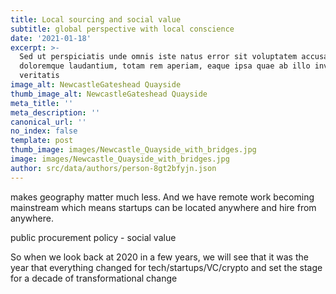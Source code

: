 ```yaml
---
title: Local sourcing and social value
subtitle: global perspective with local conscience
date: '2021-01-18'
excerpt: >-
  Sed ut perspiciatis unde omnis iste natus error sit voluptatem accusantium
  doloremque laudantium, totam rem aperiam, eaque ipsa quae ab illo inventore
  veritatis
image_alt: NewcastleGateshead Quayside
thumb_image_alt: NewcastleGateshead Quayside
meta_title: ''
meta_description: ''
canonical_url: ''
no_index: false
template: post
thumb_image: images/Newcastle_Quayside_with_bridges.jpg
image: images/Newcastle_Quayside_with_bridges.jpg
author: src/data/authors/person-8gt2bfyjn.json
---
```

makes geography matter much less. And we have remote work becoming mainstream which means startups can be located anywhere and hire from anywhere.

public procurement policy - social value

So when we look back at 2020 in a few years, we will see that it was the year that everything changed for tech/startups/VC/crypto and set the stage for a decade of transformational change

